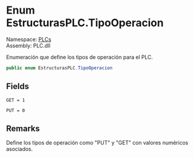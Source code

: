 # <a id="PLCs_EstructurasPLC_TipoOperacion"></a> Enum EstructurasPLC.TipoOperacion

Namespace: [PLCs](PLCs.md)  
Assembly: PLC.dll  

Enumeración que define los tipos de operación para el PLC.

```csharp
public enum EstructurasPLC.TipoOperacion
```

## Fields

`GET = 1` 

`PUT = 0` 

## Remarks

Define los tipos de operación como "PUT" y "GET" con valores numéricos asociados.

